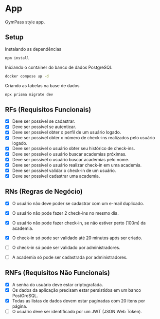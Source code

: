 # App

GymPass style app.

## Setup 

Instalando as dependências
```sh
npm install
```

Iniciando o container do banco de dados PostgreSQL
```sh
docker compose up -d
```

Criando as tabelas na base de dados
```sh
npx prisma migrate dev
```

## RFs (Requisitos Funcionais)
- [x] Deve ser possível se cadastrar.
- [x] Deve ser possível se autenticar.
- [x] Deve ser possível obter o perfil de um usuário logado.
- [x] Deve ser possível obter o número de check-ins realizados pelo usuário logado.
- [x] Deve ser possível o usuário obter seu histórico de check-ins.
- [x] Deve ser possível o usuário buscar academias próximas.
- [x] Deve ser possível o usuário buscar academias pelo nome.
- [x] Deve ser possível o usuário realizar check-in em uma academia.
- [x] Deve ser possível validar o check-in de um usuário.
- [x] Deve ser possível cadastrar uma academia.

## RNs (Regras de Negócio)
- [x] O usuário não deve poder se cadastrar com um e-mail duplicado.
- [x] O usuário não pode fazer 2 check-ins no mesmo dia.
- [x] O usuário não pode fazer check-in, se não estiver perto (100m) da academia.
- [x] O check-in só pode ser validado até 20 minutos após ser criado.
- [ ] O check-in só pode ser validado por administradores.
- [ ] A academia só pode ser cadastrada por administradores.


## RNFs (Requisitos Não Funcionais)

- [x] A senha do usuário deve estar criptografada.
- [x] Os dados da aplicação precisam estar persistidos em um banco PostGreSQL.
- [x] Todas as listas de dados devem estar paginadas com 20 itens por página.
- [ ] O usuário deve ser identificado por um JWT (JSON Web Token).
